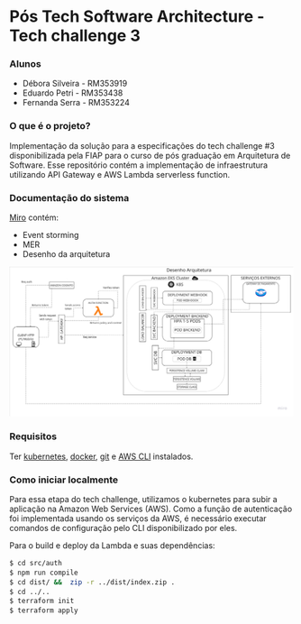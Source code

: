 # Pós Tech Software Architecture - Tech challenge 3

### Alunos

- Débora Silveira - RM353919
- Eduardo Petri - RM353438
- Fernanda Serra - RM353224

### O que é o projeto?

Implementação da solução para a especificações do tech challenge #3 disponibilizada pela FIAP para o curso de pós graduação em Arquitetura de Software. Esse repositório contém a implementação de infraestrutura utilizando API Gateway e AWS Lambda serverless function.

### Documentação do sistema

[Miro](https://miro.com/app/board/uXjVKUrPAdA=/?share_link_id=25578601860) contém:

- Event storming
- MER
- Desenho da arquitetura

![alt text](architecture.png)

### Requisitos

Ter [kubernetes](https://kubernetes.io/releases/download/), [docker](https://docs.docker.com/get-docker/), [git](https://git-scm.com/downloads) e [AWS CLI](https://aws.amazon.com/cli/) instalados.

### Como iniciar localmente

Para essa etapa do tech challenge, utilizamos o kubernetes para subir a aplicação na Amazon Web Services (AWS). Como a função de autenticação foi implementada usando os serviços da AWS, é necessário executar comandos de configuração pelo CLI disponibilizado por eles.

Para o build e deploy da Lambda e suas dependências:

```bash
$ cd src/auth
$ npm run compile
$ cd dist/ &&  zip -r ../dist/index.zip .
$ cd ../..
$ terraform init
$ terraform apply
```
